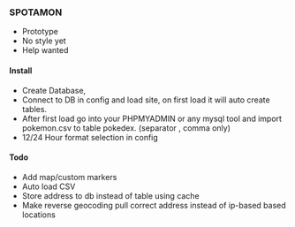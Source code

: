 ### SPOTAMON

- Prototype
- No style yet
- Help wanted


#### Install
- Create Database,
- Connect to DB in config and load site, on first load it will auto create tables. 
- After first load go into your PHPMYADMIN or any mysql tool and import pokemon.csv to table pokedex. (separator , comma only)
- 12/24 Hour format selection in config


#### Todo
- Add map/custom markers
- Auto load CSV
- Store address to db instead of table using cache
- Make reverse geocoding pull correct address instead of ip-based based locations
